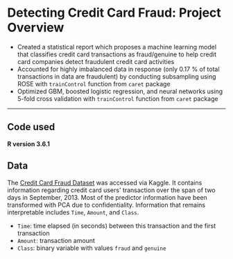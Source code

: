 # Detecting Credit Card Fraud: Project Overview

- Created a statistical report which proposes a machine learning model that classifies credit card transactions as fraud/genuine to help credit card companies detect fraudulent credit card activities
- Accounted for highly imbalanced data in response (only 0.17 % of total transactions in data are fraudulent) by conducting subsampling using ROSE with `trainControl` function from `caret` package
- Optimized GBM, boosted logistic regression, and neural networks using 5-fold cross validation with `trainControl` function from `caret` package

***

## Code used

**R version 3.6.1**


## Data


The [Credit Card Fraud Dataset](https://stat432.org/data/creditcard.csv.gz) was accessed via Kaggle. It contains information regarding credit card users' transaction over the span of two days in September, 2013. Most of the predictor information have been transformed with PCA due to confidentiality. Information that remains interpretable includes `Time`, `Amount`, and `Class`.

- `Time`: time elapsed (in seconds) between this transaction and the first transaction 
- `Amount`: transaction amount
- `Class`: binary variable with values `fraud` and `genuine`


